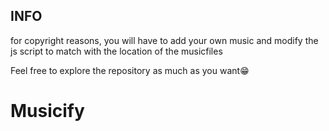 
## INFO
 for copyright reasons, you will have to add your own music and modify the js script to match with the location of the musicfiles

Feel free to explore the repository as much as you want😁

# Musicify
